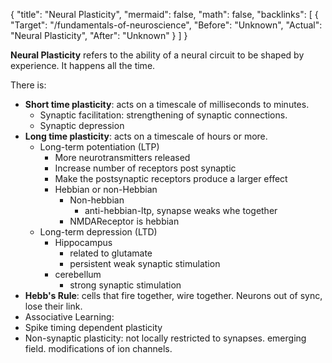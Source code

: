 {
	"title": "Neural Plasticity",
	"mermaid": false,
	"math": false,
	"backlinks": [
		{
			"Target": "/fundamentals-of-neuroscience",
			"Before": "Unknown",
			"Actual": "Neural Plasticity",
			"After": "Unknown"
		}
	]
}

**Neural Plasticity** refers to the ability of a neural circuit to be shaped by experience. It happens all the time.

There is:

- **Short time plasticity**: acts on a timescale of milliseconds to minutes.
  - Synaptic facilitation: strengthening of synaptic connections.
  - Synaptic depression
- **Long time plasticity**: acts on a timescale of hours or more.
  - Long-term potentiation (LTP)
    - More neurotransmitters released
    - Increase number of receptors post synaptic
    - Make the postsynaptic receptors produce a larger effect
    - Hebbian or non-Hebbian
      - Non-hebbian
        - anti-hebbian-ltp, synapse weaks whe together
      - NMDAReceptor is hebbian
  - Long-term depression (LTD)
    - Hippocampus
      - related to glutamate
      - persistent weak synaptic stimulation
    - cerebellum
      - strong synaptic stimulation
- **Hebb's Rule**: cells that fire together, wire together. Neurons out of sync, lose their link.
- Associative Learning:
- Spike timing dependent plasticity
- Non-synaptic plasticity: not locally restricted to synapses. emerging field. modifications of ion channels.